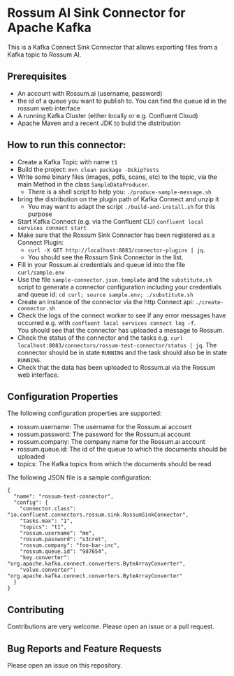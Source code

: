 # Rossum AI Sink Connector for Apache Kafka

This is a Kafka Connect Sink Connector that allows exporting files from a Kafka topic to Rossum AI.

## Prerequisites
* An account with Rossum.ai (username, password)
* the id of a queue you want to publish to. You can find the queue id in the rossum web interface
* A running Kafka Cluster (either locally or e.g. Confluent Cloud)
* Apache Maven and a recent JDK to build the distribution

## How to run this connector:
* Create a Kafka Topic with name `t1`
* Build the project: `mvn clean package -DskipTests`
* Write some binary files (images, pdfs, scans, etc) to the topic, via the main Method in the class `SampleDataProducer`.
  * There is a shell script to help you: `./produce-sample-message.sh`
* bring the distribution on the plugin path of Kafka Connect and unzip it
  * You may want to adapt the script `./build-and-install.sh` for this purpose
* Start Kafka Connect (e.g. via the Confluent CLI) `confluent local services connect start`
* Make sure that the Rossum Sink Connector has been registered as a Connect Plugin:
    * `curl -X GET http://localhost:8083/connector-plugins | jq`. 
    * You should see the Rossum Sink Connector in the list.
* Fill in your Rossum.ai credentials and queue id into the file `curl/sample.env`
* Use the file `sample-connector.json.template` and the `substitute.sh` script to generate a
  connector configuration including your credentials and queue id: 
  `cd curl; source sample.env; ./substitute.sh`
* Create an instance of the connector via the http Connect api: 
  `./create-connector.sh`
* Check the logs of the connect worker to see if any error messages have occurred
  e.g. with `confluent local services connect log -f`.  
  You should see that the connector has uploaded a message to Rossum. 
* Check the status of the connector and the tasks
  e.g. `curl localhost:8083/connectors/rossum-test-connector/status | jq`. 
  The connector should be in state `RUNNING` and the task should also be in state `RUNNING`.
* Check that the data has been uploaded to Rossum.ai via the Rossum web interface.

## Configuration Properties

The following configuration properties are supported:

* rossum.username: The username for the Rossum.ai account
* rossum.password: The password for the Rossum.ai account
* rossum.company: The company name for the Rossum.ai account
* rossum.queue.id: The id of the queue to which the documents should be uploaded
* topics: The Kafka topics from which the documents should be read

The following JSON file is a sample configuration: 

```
{
  "name": "rossum-test-connector",
  "config": {
    "connector.class": "io.confluent.connectors.rossum.sink.RossumSinkConnector",
    "tasks.max": "1",
    "topics": "t1",
    "rossum.username": "me",
    "rossum.password": "s3cret",
    "rossum.company": "foo-bar-inc",
    "rossum.queue.id": "987654",
    "key.converter": "org.apache.kafka.connect.converters.ByteArrayConverter",
    "value.converter": "org.apache.kafka.connect.converters.ByteArrayConverter"
  }
}
```

## Contributing
Contributions are very welcome. Please open an issue or a pull request.

## Bug Reports and Feature Requests
Please open an issue on this repository. 
